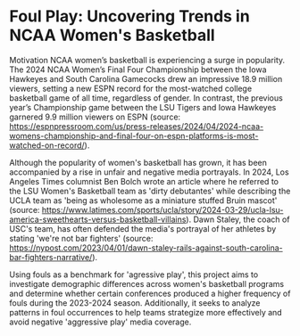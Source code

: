 # Foul Play: Uncovering Trends in NCAA Women's Basketball

Motivation
NCAA women’s basketball is experiencing a surge in popularity. The 2024 NCAA Women’s Final Four Championship between the Iowa Hawkeyes and South Carolina Gamecocks drew an impressive 18.9 million viewers, setting a new ESPN record for the most-watched college basketball game of all time, regardless of gender. In contrast, the previous year’s Championship game between the LSU Tigers and Iowa Hawkeyes garnered 9.9 million viewers on ESPN (source: https://espnpressroom.com/us/press-releases/2024/04/2024-ncaa-womens-championship-and-final-four-on-espn-platforms-is-most-watched-on-record/).

Although the popularity of women's basketball has grown, it has been accompanied by a rise in unfair and negative media portrayals. In 2024, Los Angeles Times columnist Ben Bolch wrote an article where he referred to the LSU Women's Basketball team as 'dirty debutantes' while describing the UCLA team as 'being as wholesome as a miniature stuffed Bruin mascot' (source: https://www.latimes.com/sports/ucla/story/2024-03-29/ucla-lsu-america-sweethearts-versus-basketball-villains). Dawn Staley, the coach of USC's team, has often defended the media's portrayal of her athletes by stating 'we're not bar fighters' (source: https://nypost.com/2023/04/01/dawn-staley-rails-against-south-carolina-bar-fighters-narrative/). 

Using fouls as a benchmark for 'agressive play', this project aims to investigate demographic differences across women's basketball programs and determine whether certain conferences produced a higher frequency of fouls during the 2023-2024 season. Additionally, it seeks to analyze patterns in foul occurrences to help teams strategize more effectively and avoid negative 'aggressive play' media coverage.

